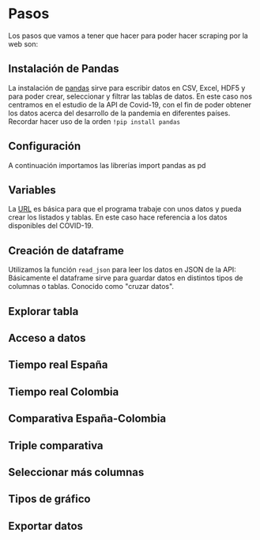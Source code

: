 # Pasos
Los pasos que vamos a tener que hacer para poder hacer scraping por la web son:

## Instalación de Pandas
La instalación de [pandas](https://github.com/nebrijas/periodismodedatos-mariofs17/blob/main/api-covid19-pandas.ipynb) sirve para escribir datos en CSV, Excel, HDF5 y para poder crear, seleccionar y filtrar las tablas de datos. En este caso nos centramos en el estudio de la API de Covid-19, con el fin de poder obtener los datos acerca del desarrollo de la pandemia en diferentes países. Recordar hacer uso de la orden ```!pip install pandas```

## Configuración
A continuación importamos las librerías import pandas as pd

## Variables
La [URL](https://api.covid19api.com/countries "URL") es básica para que el programa trabaje con unos datos y pueda crear los listados y tablas. En este caso hace referencia a los datos disponibles del COVID-19. 

## Creación de dataframe
Utilizamos la función ```read_json``` para leer los datos en JSON de la API:
Básicamente el dataframe sirve para guardar datos en distintos tipos de columnas o tablas. Conocido como "cruzar datos".



## Explorar tabla

## Acceso a datos

## Tiempo real España

## Tiempo real Colombia

## Comparativa España-Colombia

## Triple comparativa

## Seleccionar más columnas

## Tipos de gráfico

## Exportar datos






